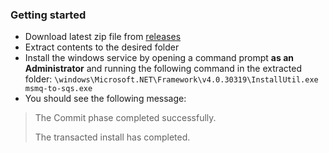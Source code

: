 ### Getting started
- Download latest zip file from [releases](https://github.com/jcardus/msmq-to-sqs/releases)
- Extract contents to the desired folder
- Install the windows service by opening a command prompt **as an Administrator** and running the following command in the extracted folder:
`\windows\Microsoft.NET\Framework\v4.0.30319\InstallUtil.exe msmq-to-sqs.exe`
- You should see the following message:
> The Commit phase completed successfully.
>
> The transacted install has completed.
